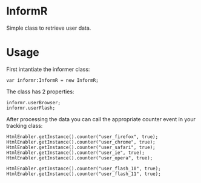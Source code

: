 InformR
=====

Simple class to retrieve user data.

Usage
=====

First intantiate the informer class:

	var informr:InformR = new InformR;

The class has 2 properties:

	informr.userBrowser;
	informr.userFlash;
			
After processing the data you can call the appropriate counter event in your tracking class:

	HtmlEnabler.getInstance().counter("user_firefox", true);
	HtmlEnabler.getInstance().counter("user_chrome", true);
	HtmlEnabler.getInstance().counter("user_safari", true);
	HtmlEnabler.getInstance().counter("user_ie", true);
	HtmlEnabler.getInstance().counter("user_opera", true);
			
	HtmlEnabler.getInstance().counter("user_flash_10", true);
	HtmlEnabler.getInstance().counter("user_flash_11", true);
